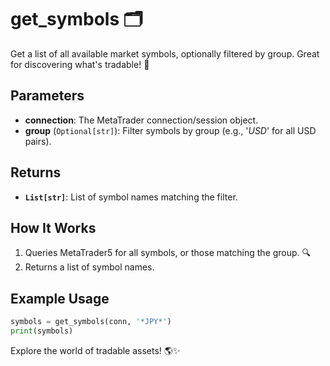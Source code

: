 # get_symbols 🗂️

Get a list of all available market symbols, optionally filtered by group. Great for discovering what's tradable! 🧭

## Parameters
- **connection**: The MetaTrader connection/session object.
- **group** (`Optional[str]`): Filter symbols by group (e.g., '*USD*' for all USD pairs).

## Returns
- **`List[str]`**: List of symbol names matching the filter.

## How It Works
1. Queries MetaTrader5 for all symbols, or those matching the group. 🔍
2. Returns a list of symbol names.

## Example Usage
```python
symbols = get_symbols(conn, '*JPY*')
print(symbols)
```

Explore the world of tradable assets! 🌎✨
